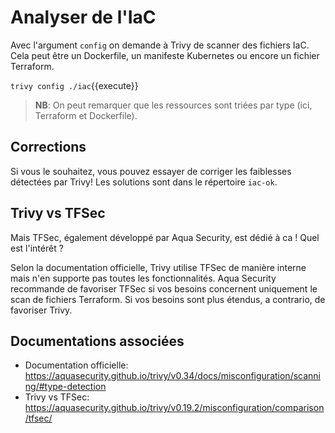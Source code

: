 # Analyser de l'IaC

Avec l'argument `config` on demande à Trivy de scanner des fichiers IaC. Cela peut être un Dockerfile, un manifeste Kubernetes ou encore un fichier Terraform.

`trivy config ./iac`{{execute}}

>**NB**: On peut remarquer que les ressources sont triées par type (ici, Terraform et Dockerfile).

## Corrections

Si vous le souhaitez, vous pouvez essayer de corriger les faiblesses détectées par Trivy! Les solutions sont dans le répertoire `iac-ok`.

## Trivy vs TFSec

Mais TFSec, également développé par Aqua Security, est dédié à ca ! Quel est l'intérêt ?

Selon la documentation officielle, Trivy utilise TFSec de manière interne mais n'en supporte pas toutes les fonctionnalités. Aqua Security recommande de favoriser TFSec si vos besoins concernent uniquement le scan de fichiers Terraform. Si vos besoins sont plus étendus, a contrario, de favoriser Trivy.

## Documentations associées

- Documentation officielle: https://aquasecurity.github.io/trivy/v0.34/docs/misconfiguration/scanning/#type-detection
- Trivy vs TFSec: https://aquasecurity.github.io/trivy/v0.19.2/misconfiguration/comparison/tfsec/